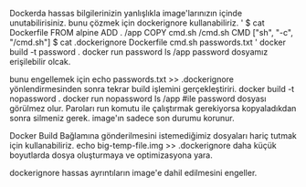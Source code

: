 Dockerda hassas bilgilerinizin yanlışlıkla image'larınızın içinde unutabilirisiniz.
bunu çözmek için dockerignore kullanabiliriz.
'
$ cat Dockerfile
FROM alpine
ADD . /app
COPY cmd.sh /cmd.sh
CMD ["sh", "-c", "/cmd.sh"]
$ cat
.dockerignore  Dockerfile     cmd.sh         passwords.txt
'
docker build -t password .
docker run password ls /app
password dosyamız erişilebilir olcak.

bunu engellemek için
echo passwords.txt >> .dockerignore
yönlendirmesinden sonra tekrar build işlemini gerçekleştiriri.
docker build -t nopassword .
docker run nopassword ls /app #ile password dosyası görülmez olur.
Paroları run komutu ile çalıştırmak gerekiyorsa kopyaladıkdan sonra silmeniz gerek.
image'ın sadece son durumu korunur.

Docker Build Bağlamına gönderilmesini istemediğimiz dosyaları hariç tutmak için kullanabiliriz.
echo big-temp-file.img >> .dockerignore
daha küçük boyutlarda dosya oluşturmaya ve optimizasyona yara.

dockerignore hassas ayrıntıların image'e dahil edilmesini engeller.
